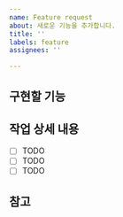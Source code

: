 ```yaml
---
name: Feature request
about: 새로운 기능을 추가합니다.
title: ''
labels: feature
assignees: ''

---
```


## 구현할 기능

## 작업 상세 내용

- [ ] TODO
- [ ] TODO
- [ ] TODO

## 참고